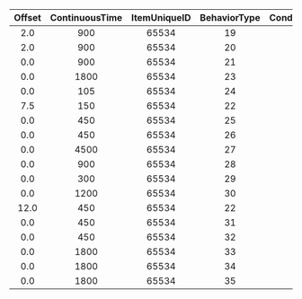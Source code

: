 | Offset | ContinuousTime | ItemUniqueID | BehaviorType | ConditionType | FlagType | InterestEndModeType | IntervalTime | LabelType | MoveASType | MoveConditionType | NeedType | RainActive | TimeZoneIndoorEarlyMorningLevel | TimeZoneIndoorEveningLevel | TimeZoneIndoorMidnightLevel | TimeZoneIndoorMorningLevel | TimeZoneIndoorNightLevel | TimeZoneIndoorNoonLevel | TimeZoneOutdoorEarlyMorningLevel | TimeZoneOutdoorEveningLevel | TimeZoneOutdoorMidnightLevel | TimeZoneOutdoorMorningLevel | TimeZoneOutdoorNightLevel | TimeZoneOutdoorNoonLevel | VillageDevelopmentLevel | WaitASType |
|:--:|:--:|:--:|:--:|:--:|:--:|:--:|:--:|:--:|:--:|:--:|:--:|:--:|:--:|:--:|:--:|:--:|:--:|:--:|:--:|:--:|:--:|:--:|:--:|:--:|:--:|:--:|
| 2.0 | 900 | 65534 | 19 | 0 | 0 | 0 | 1 | 1 | '' | 3 | 0 | 2 | 2 | 2 | 2 | 2 | 2 | 2 | 0 | 0 | 0 | 0 | 0 | 0 | 1 | '' | 
| 2.0 | 900 | 65534 | 20 | 1 | 0 | 0 | 1 | 1 | '' | 1 | 0 | 2 | 2 | 2 | 2 | 2 | 2 | 2 | 0 | 0 | 0 | 0 | 0 | 0 | 1 | '' | 
| 0.0 | 900 | 65534 | 21 | 9 | 0 | 2 | 1 | 1 | '' | 6 | 1 | 0 | 0 | 0 | 0 | 0 | 0 | 0 | 0 | 0 | 0 | 0 | 0 | 0 | 1 | '' | 
| 0.0 | 1800 | 65534 | 23 | 3 | 1 | 2 | 1 | 0 | '' | 6 | 2 | 0 | 2 | 2 | 2 | 2 | 2 | 2 | 0 | 0 | 0 | 0 | 0 | 0 | 3 | '' | 
| 0.0 | 105 | 65534 | 24 | 3 | 0 | 0 | 1 | 0 | '' | 6 | 2 | 0 | 2 | 2 | 2 | 2 | 2 | 2 | 0 | 0 | 0 | 0 | 0 | 0 | 1 | '' | 
| 7.5 | 150 | 65534 | 22 | 4 | 0 | 1 | 1 | 1 | '' | 0 | 1 | 2 | 2 | 2 | 2 | 2 | 2 | 2 | 0 | 0 | 0 | 0 | 0 | 0 | 1 | 'CommonSmellFlower' | 
| 0.0 | 450 | 65534 | 25 | 5 | 0 | 2 | 1 | 1 | '' | 4 | 0 | 2 | 0 | 0 | 0 | 0 | 0 | 0 | 0 | 0 | 0 | 0 | 0 | 0 | 1 | '' | 
| 0.0 | 450 | 65534 | 26 | 6 | 0 | 2 | 1 | 1 | '' | 5 | 0 | 2 | 2 | 2 | 2 | 2 | 2 | 2 | 0 | 0 | 0 | 0 | 0 | 0 | 1 | '' | 
| 0.0 | 4500 | 65534 | 27 | 10 | 0 | 0 | 1 | 1 | '' | 6 | 0 | 2 | 2 | 2 | 2 | 2 | 2 | 2 | 2 | 0 | 2 | 2 | 2 | 0 | 1 | '' | 
| 0.0 | 900 | 65534 | 28 | 10 | 0 | 0 | 1 | 1 | '' | 6 | 3 | 0 | 2 | 2 | 2 | 2 | 2 | 2 | 2 | 2 | 2 | 2 | 2 | 2 | 1 | '' | 
| 0.0 | 300 | 65534 | 29 | 10 | 0 | 0 | 1 | 1 | '' | 6 | 3 | 0 | 2 | 2 | 2 | 2 | 2 | 2 | 2 | 2 | 2 | 2 | 2 | 2 | 1 | '' | 
| 0.0 | 1200 | 65534 | 30 | 8 | 0 | 2 | 1 | 1 | '' | 6 | 1 | 0 | 2 | 2 | 2 | 2 | 2 | 2 | 0 | 0 | 0 | 0 | 0 | 0 | 1 | 'cNpcWatchInsect' | 
| 12.0 | 450 | 65534 | 22 | 7 | 0 | 0 | 1 | 1 | '' | 0 | 1 | 2 | 2 | 2 | 2 | 2 | 2 | 2 | 0 | 0 | 0 | 0 | 0 | 0 | 1 | '' | 
| 0.0 | 450 | 65534 | 31 | 2 | 0 | 0 | 1 | 1 | '' | 2 | 1 | 0 | 0 | 0 | 0 | 0 | 0 | 0 | 0 | 0 | 0 | 0 | 0 | 0 | 1 | '' | 
| 0.0 | 450 | 65534 | 32 | 2 | 0 | 0 | 1 | 1 | '' | 2 | 1 | 0 | 0 | 0 | 0 | 0 | 0 | 0 | 0 | 0 | 0 | 0 | 0 | 0 | 1 | '' | 
| 0.0 | 1800 | 65534 | 33 | 2 | 0 | 0 | 1 | 1 | '' | 2 | 1 | 0 | 0 | 0 | 0 | 0 | 0 | 0 | 0 | 0 | 0 | 0 | 0 | 0 | 1 | '' | 
| 0.0 | 1800 | 65534 | 34 | 2 | 0 | 0 | 1 | 1 | '' | 2 | 1 | 0 | 0 | 0 | 0 | 0 | 0 | 0 | 0 | 0 | 0 | 0 | 0 | 0 | 1 | '' | 
| 0.0 | 1800 | 65534 | 35 | 2 | 0 | 0 | 1 | 1 | '' | 2 | 1 | 0 | 0 | 0 | 0 | 0 | 0 | 0 | 0 | 0 | 0 | 0 | 0 | 0 | 1 | '' | 
